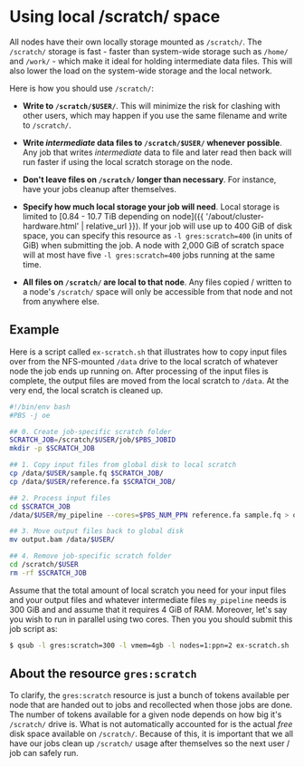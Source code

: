 # Using local /scratch/ space

All nodes have their own locally storage mounted as `/scratch/`.  The `/scratch/` storage is fast - faster than system-wide storage such as `/home/` and `/work/` - which make it ideal for holding intermediate data files.  This will also lower the load on the system-wide storage and the local network.


Here is how you should use `/scratch/`:

* **Write to `/scratch/$USER/`**.  This will minimize the risk for clashing with other users, which may happen if you use the same filename and write to `/scratch/`.

* **Write _intermediate_ data files to `/scratch/$USER/` whenever possible**.  Any job that writes _intermediate_ data to file and later read then back will run faster if using the local scratch storage on the node.

* **Don't leave files on `/scratch/` longer than necessary**.  For instance, have your jobs cleanup after themselves.

* **Specify how much local storage your job will need**.  Local storage is limited to [0.84 - 10.7 TiB depending on node]({{ '/about/cluster-hardware.html' | relative_url }}).  If your job will use up to 400 GiB of disk space, you can specify this resource as `-l gres:scratch=400` (in units of GiB) when submitting the job.  A node with 2,000 GiB of scratch space will at most have five `-l gres:scratch=400` jobs running at the same time.

* **All files on `/scratch/` are local to that node**.  Any files copied / written to a node's `/scratch/` space will only be accessible from that node and not from anywhere else.

## Example

Here is a script called `ex-scratch.sh` that illustrates how to copy input files over from the NFS-mounted `/data` drive to the local scratch of whatever node the job ends up running on.  After processing of the input files is complete, the output files are moved from the local scratch to `/data`.  At the very end, the local scratch is cleaned up.

```sh
#!/bin/env bash
#PBS -j oe

## 0. Create job-specific scratch folder
SCRATCH_JOB=/scratch/$USER/job/$PBS_JOBID
mkdir -p $SCRATCH_JOB

## 1. Copy input files from global disk to local scratch
cp /data/$USER/sample.fq $SCRATCH_JOB/
cp /data/$USER/reference.fa $SCRATCH_JOB/

## 2. Process input files
cd $SCRATCH_JOB
/data/$USER/my_pipeline --cores=$PBS_NUM_PPN reference.fa sample.fq > output.bam

## 3. Move output files back to global disk
mv output.bam /data/$USER/

## 4. Remove job-specific scratch folder
cd /scratch/$USER
rm -rf $SCRATCH_JOB
```

Assume that the total amount of local scratch you need for your input files and your output files and whatever intermediate files `my_pipeline` needs is 300 GiB and and assume that it requires 4 GiB of RAM.  Moreover, let's say you wish to run in parallel using two cores.  Then you you should submit this job script as:
```sh
$ qsub -l gres:scratch=300 -l vmem=4gb -l nodes=1:ppn=2 ex-scratch.sh
```


## About the resource `gres:scratch`
To clarify, the `gres:scratch` resource is just a bunch of tokens available per node that are handed out to jobs and recollected when those jobs are done.  The number of tokens available for a given node depends on how big it's `/scratch/` drive is.  What is not automatically accounted for is the actual _free_ disk space available on `/scratch/`.  Because of this, it is important that we all have our jobs clean up `/scratch/` usage after themselves so the next user / job can safely run.
